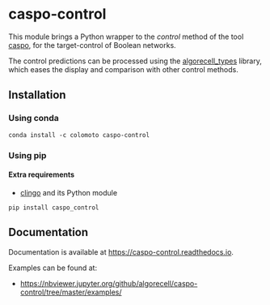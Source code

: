 # caspo-control

This module brings a Python wrapper to the *control* method of the tool [caspo](https://bioasp.github.io/caspo), for the target-control of Boolean networks.

The control predictions can be processed using the [algorecell_types](https://github.com/algorecell/algorecell_types) library, which eases the
display and comparison with other control methods.

## Installation

<!--
### CoLoMoTo Notebook environment

`caspo-control` is distributed as part of the [CoLoMoTo docker](http://colomoto.org/notebook).

-->

### Using conda
```
conda install -c colomoto caspo-control
```

### Using pip

#### Extra requirements
* [clingo](https://github.com/potassco/clingo) and its Python module

```
pip install caspo_control
```

## Documentation

Documentation is available at https://caspo-control.readthedocs.io.

Examples can be found at:
* https://nbviewer.jupyter.org/github/algorecell/caspo-control/tree/master/examples/
